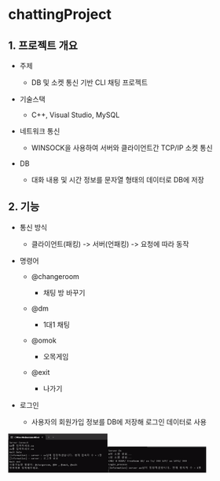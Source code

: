# chattingProject

## 1. 프로젝트 개요
- 주제
  - DB 및 소켓 통신 기반 CLI 채팅 프로젝트

- 기술스택
  - C++, Visual Studio, MySQL

- 네트워크 통신
  - WINSOCK을 사용하여 서버와 클라이언트간 TCP/IP 소켓 통신

- DB
  - 대화 내용 및 시간 정보를 문자열 형태의 데이터로 DB에 저장

## 2. 기능
- 통신 방식
  - 클라이언트(패킹) -> 서버(언패킹) -> 요청에 따라 동작

- 명령어
  - @changeroom
    - 채팅 방 바꾸기
      
  - @dm
    - 1대1 채팅
      
  - @omok
    - 오목게임
      
  - @exit
    - 나가기

- 로그인
  - 사용자의 회원가입 정보를 DB에 저장해 로그인 데이터로 사용

<img src="https://github.com/kimdhair/chattingProject/blob/main/img/%ED%81%B4%EB%9D%BC%EC%9D%B4%EC%96%B8%ED%8A%B8%20%EB%A1%9C%EA%B7%B8%EC%9D%B8.png?raw=true" width="40%"><img src="https://github.com/kimdhair/chattingProject/blob/main/img/%EC%84%9C%EB%B2%84%20%EB%A1%9C%EA%B7%B8%EC%9D%B8.png?raw=true" width="40%"></img>
